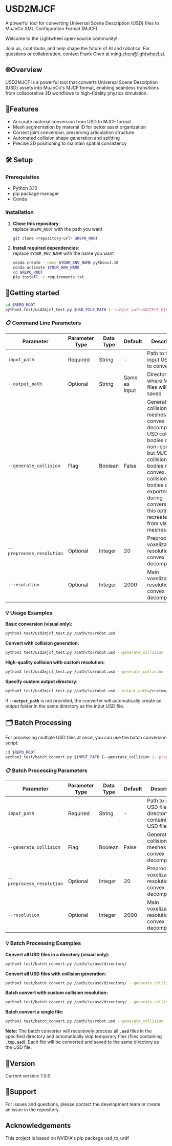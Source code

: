 # USD2MJCF
A powerful tool for converting Universal Scene Description (USD) files to MuJoCo XML Configuration Format (MJCF).

Welcome to the Lightwheel open-source community!

Join us, contribute, and help shape the future of AI and robotics. For questions or collaboration, contact Frank Chen at ming.chen@lightwheel.ai.

## 🌐Overview
USD2MJCF is a powerful tool that converts Universal Scene Description (USD) assets into MuJoCo's MJCF format, enabling seamless transitions from collaborative 3D workflows to high-fidelity physics simulation.

## 🚀Features
 - Accurate material conversion from USD to MJCF format
 - Mesh segmentation by material ID for better asset organization
 - Correct joint conversion, preserving articulation structure
 - Automated collision shape generation and splitting
 - Precise 3D positioning to maintain spatial consistency

## 🛠️ Setup
### Prerequisites
- Python 3.10
- pip package manager
- Conda

### Installation
1. **Clone this repository**:  
   replace `$REPO_ROOT` with the path you want
    ```bash
    git clone <repository-url> $REPO_ROOT
    ```
2. **Install required dependencies**:  
   replace `$YOUR_ENV_NAME` with the name you want
    ```bash
    conda create --name $YOUR_ENV_NAME python=3.10
    conda activate $YOUR_ENV_NAME
    cd $REPO_ROOT
    pip install -r requirements.txt
    ```
## 🚀Getting started

```bash
cd $REPO_ROOT
python3 test/usd2mjcf_test.py $USD_FILE_PATH [--output_path=$OUTPUT_DIRECTORY] [--generate_collision [--preprocess_resolution=20] [--resolution=2000]]
```

### 📋 Command Line Parameters

| Parameter | Parameter Type | Data Type | Default | Description |
|-----------|----------------|-----------|---------|-------------|
| `input_path` | Required | String | - | Path to the input USD file to convert |
| `--output_path` | Optional | String | Same as input | Directory where MJCF files will be saved |
| `--generate_collision` | Flag | Boolean | False | Generate collision meshes using convex decomposition. USD collision bodies can be non-convex, but MJCF collision bodies must be convex. Since collision bodies are not exported during conversion, this option recreates them from visual meshes. |
| `--preprocess_resolution` | Optional | Integer | 20 | Preprocessing voxelization resolution for convex decomposition |
| `--resolution` | Optional | Integer | 2000 | Main voxelization resolution for convex decomposition |

### 💡 Usage Examples

**Basic conversion (visual only):**
```bash
python3 test/usd2mjcf_test.py /path/to/robot.usd
```

**Convert with collision generation:**
```bash
python3 test/usd2mjcf_test.py /path/to/robot.usd --generate_collision
```

**High-quality collision with custom resolution:**
```bash
python3 test/usd2mjcf_test.py /path/to/robot.usd --generate_collision --preprocess_resolution=40 --resolution=4000
```

**Specify custom output directory:**
```bash
python3 test/usd2mjcf_test.py /path/to/robot.usd --output_path=/custom/output/dir --generate_collision
```

​If **`--output_path`** is not provided, the converter will automatically create an output folder in the same directory as the input USD file.​​

## 🗂️ Batch Processing

For processing multiple USD files at once, you can use the batch conversion script:

```bash
cd $REPO_ROOT
python3 test/batch_convert.py $INPUT_PATH [--generate_collision [--preprocess_resolution=20] [--resolution=2000]]
```

### 📋 Batch Processing Parameters

| Parameter | Parameter Type | Data Type | Default | Description |
|-----------|----------------|-----------|---------|-------------|
| `input_path` | Required | String | - | Path to input USD file or directory containing USD files |
| `--generate_collision` | Flag | Boolean | False | Generate collision meshes using convex decomposition |
| `--preprocess_resolution` | Optional | Integer | 20 | Preprocessing voxelization resolution for convex decomposition |
| `--resolution` | Optional | Integer | 2000 | Main voxelization resolution for convex decomposition |

### 💡 Batch Processing Examples

**Convert all USD files in a directory (visual only):**
```bash
python3 test/batch_convert.py /path/to/usd/directory/
```

**Convert all USD files with collision generation:**
```bash
python3 test/batch_convert.py /path/to/usd/directory/ --generate_collision
```

**Batch convert with custom collision resolution:**
```bash
python3 test/batch_convert.py /path/to/usd/directory/ --generate_collision --preprocess_resolution=40 --resolution=4000
```

**Batch convert a single file:**
```bash
python3 test/batch_convert.py /path/to/robot.usd --generate_collision
```

**Note:** The batch converter will recursively process all **`.usd`** files in the specified directory and automatically skip temporary files (files containing **`.tmp.usd`**). Each file will be converted and saved to the same directory as the USD file.​​

## 🔖Version
Current version: 1.0.0

## 🤝Support
For issues and questions, please contact the development team or create an issue in the repository.

## Acknowledgements
This project is based on NVIDIA's pip package usd_to_urdf


